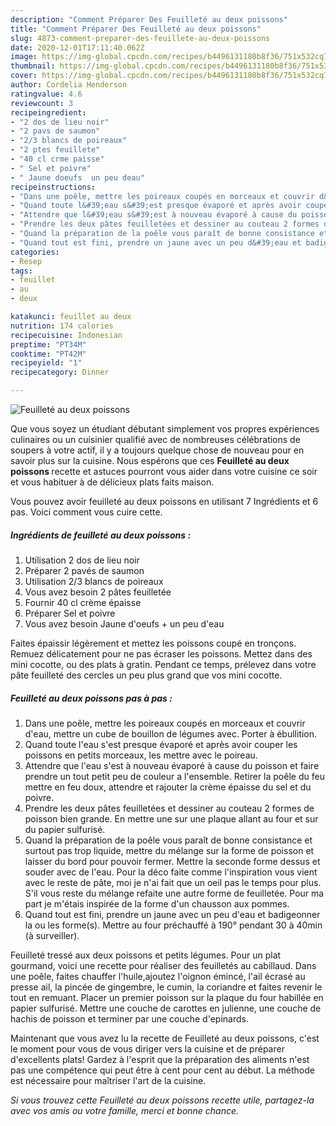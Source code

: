 ```yaml
---
description: "Comment Préparer Des Feuilleté au deux poissons"
title: "Comment Préparer Des Feuilleté au deux poissons"
slug: 4873-comment-preparer-des-feuillete-au-deux-poissons
date: 2020-12-01T17:11:40.062Z
image: https://img-global.cpcdn.com/recipes/b4496131180b8f36/751x532cq70/feuillete-au-deux-poissons-photo-principale-de-la-recette.jpg
thumbnail: https://img-global.cpcdn.com/recipes/b4496131180b8f36/751x532cq70/feuillete-au-deux-poissons-photo-principale-de-la-recette.jpg
cover: https://img-global.cpcdn.com/recipes/b4496131180b8f36/751x532cq70/feuillete-au-deux-poissons-photo-principale-de-la-recette.jpg
author: Cordelia Henderson
ratingvalue: 4.6
reviewcount: 3
recipeingredient:
- "2 dos de lieu noir"
- "2 pavs de saumon"
- "2/3 blancs de poireaux"
- "2 ptes feuillete"
- "40 cl crme paisse"
- " Sel et poivre"
- " Jaune doeufs  un peu deau"
recipeinstructions:
- "Dans une poêle, mettre les poireaux coupés en morceaux et couvrir d&#39;eau, mettre un cube de bouillon de légumes avec. Porter à ébullition."
- "Quand toute l&#39;eau s&#39;est presque évaporé et après avoir couper les poissons en petits morceaux, les mettre avec le poireau."
- "Attendre que l&#39;eau s&#39;est à nouveau évaporé à cause du poisson et faire prendre un tout petit peu de couleur a l&#39;ensemble. Retirer la poêle du feu mettre en feu doux, attendre et rajouter la crème épaisse du sel et du poivre."
- "Prendre les deux pâtes feuilletées et dessiner au couteau 2 formes de poisson bien grande. En mettre une sur une plaque allant au four et sur du papier sulfurisé."
- "Quand la préparation de la poêle vous paraît de bonne consistance et surtout pas trop liquide, mettre du mélange sur la forme de poisson et laisser du bord pour pouvoir fermer. Mettre la seconde forme dessus et souder avec de l&#39;eau. Pour la déco faite comme l&#39;inspiration vous vient avec le reste de pâte, moi je n&#39;ai fait que un oeil pas le temps pour plus. S&#39;il vous reste du mélange refaite une autre forme de feuilletée. Pour ma part je m&#39;étais inspirée de la forme d&#39;un chausson aux pommes."
- "Quand tout est fini, prendre un jaune avec un peu d&#39;eau et badigeonner la ou les forme(s). Mettre au four préchauffé à 190° pendant 30 à 40min (à surveiller)."
categories:
- Resep
tags:
- feuillet
- au
- deux

katakunci: feuillet au deux 
nutrition: 174 calories
recipecuisine: Indonesian
preptime: "PT34M"
cooktime: "PT42M"
recipeyield: "1"
recipecategory: Dinner

---
```



![Feuilleté au deux poissons](https://img-global.cpcdn.com/recipes/b4496131180b8f36/751x532cq70/feuillete-au-deux-poissons-photo-principale-de-la-recette.jpg)

Que vous soyez un étudiant débutant simplement vos propres expériences culinaires ou un cuisinier qualifié avec de nombreuses célébrations de soupers à votre actif, il y a toujours quelque chose de nouveau pour en savoir plus sur la cuisine. Nous espérons que ces <strong> Feuilleté au deux poissons </strong> recette et astuces pourront vous aider dans votre cuisine ce soir et vous habituer à de délicieux plats faits maison.

<!--inarticleads1-->

Vous pouvez avoir feuilleté au deux poissons en utilisant 7 Ingrédients et 6 pas. Voici comment vous cuire cette.

##### Ingrédients de feuilleté au deux poissons :

1. Utilisation 2 dos de lieu noir
1. Préparer 2 pavés de saumon
1. Utilisation 2/3 blancs de poireaux
1. Vous avez besoin 2 pâtes feuilletée
1. Fournir 40 cl crème épaisse
1. Préparer  Sel et poivre
1. Vous avez besoin  Jaune d&#39;oeufs + un peu d&#39;eau


Faites épaissir légèrement et mettez les poissons coupé en tronçons. Remuez délicatement pour ne pas écraser les poissons. Mettez dans des mini cocotte, ou des plats à gratin. Pendant ce temps, prélevez dans votre pâte feuilleté des cercles un peu plus grand que vos mini cocotte. 

<!--inarticleads2-->

##### Feuilleté au deux poissons pas à pas :

1. Dans une poêle, mettre les poireaux coupés en morceaux et couvrir d&#39;eau, mettre un cube de bouillon de légumes avec. Porter à ébullition.
1. Quand toute l&#39;eau s&#39;est presque évaporé et après avoir couper les poissons en petits morceaux, les mettre avec le poireau.
1. Attendre que l&#39;eau s&#39;est à nouveau évaporé à cause du poisson et faire prendre un tout petit peu de couleur a l&#39;ensemble. Retirer la poêle du feu mettre en feu doux, attendre et rajouter la crème épaisse du sel et du poivre.
1. Prendre les deux pâtes feuilletées et dessiner au couteau 2 formes de poisson bien grande. En mettre une sur une plaque allant au four et sur du papier sulfurisé.
1. Quand la préparation de la poêle vous paraît de bonne consistance et surtout pas trop liquide, mettre du mélange sur la forme de poisson et laisser du bord pour pouvoir fermer. Mettre la seconde forme dessus et souder avec de l&#39;eau. Pour la déco faite comme l&#39;inspiration vous vient avec le reste de pâte, moi je n&#39;ai fait que un oeil pas le temps pour plus. S&#39;il vous reste du mélange refaite une autre forme de feuilletée. Pour ma part je m&#39;étais inspirée de la forme d&#39;un chausson aux pommes.
1. Quand tout est fini, prendre un jaune avec un peu d&#39;eau et badigeonner la ou les forme(s). Mettre au four préchauffé à 190° pendant 30 à 40min (à surveiller).


Feuilleté tressé aux deux poissons et petits légumes. Pour un plat gourmand, voici une recette pour réaliser des feuilletés au cabillaud. Dans une poêle, faites chauffer l&#39;huile,ajoutez l&#39;oignon émincé, l&#39;ail écrasé au presse ail, la pincée de gingembre, le cumin, la coriandre et faites revenir le tout en remuant. Placer un premier poisson sur la plaque du four habillée en papier sulfurisé. Mettre une couche de carottes en julienne, une couche de hachis de poisson et terminer par une couche d&#39;epinards. 

<!--inarticleads1-->

<p>
Maintenant que vous avez lu la recette de Feuilleté au deux poissons, c'est le moment pour vous de vous diriger vers la cuisine et de préparer d'excellents plats! Gardez à l'esprit que la préparation des aliments n'est pas une compétence qui peut être à cent pour cent au début. La méthode est nécessaire pour maîtriser l'art de la cuisine.
</p>

<p>
<i>Si vous trouvez cette Feuilleté au deux poissons recette utile, partagez-la avec vos amis ou votre famille, merci et bonne chance.</i>
</p>
